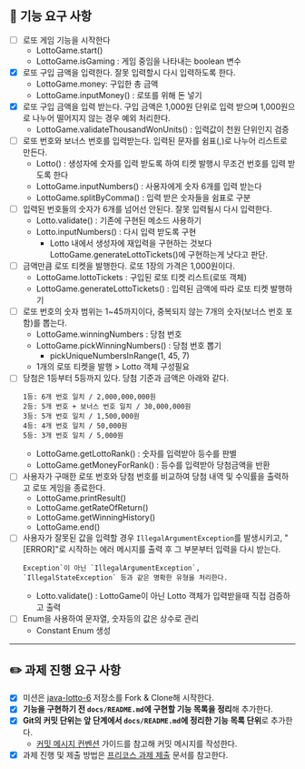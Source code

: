## 🚀 기능 요구 사항

- [ ] 로또 게임 기능을 시작한다
    - LottoGame.start()
    - LottoGame.isGaming : 게임 중임을 나타내는 boolean 변수
- [x] 로또 구입 금액을 입력한다. 잘못 입력할시 다시 입력하도록 한다.
    - LottoGame.money: 구입한 총 금액
    - LottoGame.inputMoney() : 로또를 위해 돈 넣기
- [x] 로또 구입 금액을 입력 받는다. 구입 금액은 1,000원 단위로 입력 받으며 1,000원으로 나누어 떨어지지 않는 경우 예외 처리한다.
    - LottoGame.validateThousandWonUnits() : 입력값이 천원 단위인지 검증
- [ ] 로또 번호와 보너스 번호를 입력받는다. 입력된 문자를 쉼표(,)로 나누어 리스트로 만든다.
    - Lotto() : 생성자에 숫자를 입력 받도록 하여 티켓 발행시 무조건 번호를 입력 받도록 한다
    - LottoGame.inputNumbers() : 사용자에게 숫자 6개를 입력 받는다
    - LottoGame.splitByComma() : 입력 받은 숫자들을 쉼표로 구분
- [ ] 입력된 번호들의 숫자가 6개를 넘어선 안된다. 잘못 입력될시 다시 입력한다.
    - Lotto.validate() : 기존에 구현된 메소드 사용하기
    - Lotto.inputNumbers() : 다시 입력 받도록 구현
        - Lotto 내에서 생성자에 재입력을 구현하는 것보다 LottoGame.generateLottoTickets()에 구현하는게 낫다고 판단.
- [ ] 금액만큼 로또 티켓을 발행한다. 로또 1장의 가격은 1,000원이다.
    - LottoGame.lottoTickets<Lotto> : 구입된 로또 티켓 리스트(로또 객체)
    - LottoGame.generateLottoTickets() : 입력된 금액에 따라 로또 티켓 발행하기
- [ ] 로또 번호의 숫자 범위는 1~45까지이다, 중복되지 않는 7개의 숫자(보너스 번호 포함)를 뽑는다.
    - LottoGame.winningNumbers : 당첨 번호
    - LottoGame.pickWinningNumbers() : 당첨 번호 뽑기
        - pickUniqueNumbersInRange(1, 45, 7)
    - 1개의 로또 티켓을 발행 > Lotto 객체 구성필요
- [ ] 당첨은 1등부터 5등까지 있다. 당첨 기준과 금액은 아래와 같다.
    ```
    1등: 6개 번호 일치 / 2,000,000,000원
    2등: 5개 번호 + 보너스 번호 일치 / 30,000,000원
    3등: 5개 번호 일치 / 1,500,000원
    4등: 4개 번호 일치 / 50,000원
    5등: 3개 번호 일치 / 5,000원
    ```
    - LottoGame.getLottoRank() : 숫자를 입력받아 등수를 판별
    - LottoGame.getMoneyForRank() : 등수를 입력받아 당첨금액을 반환
- [ ] 사용자가 구매한 로또 번호와 당첨 번호를 비교하여 당첨 내역 및 수익률을 출력하고 로또 게임을 종료한다.
    - LottoGame.printResult()
    - LottoGame.getRateOfReturn()
    - LottoGame.getWinningHistory()
    - LottoGame.end()
- [ ] 사용자가 잘못된 값을 입력할 경우 `IllegalArgumentException`를 발생시키고, "[ERROR]"로 시작하는 에러 메시지를 출력 후 그 부분부터 입력을 다시 받는다.
    ```
    Exception`이 아닌 `IllegalArgumentException`, `IllegalStateException` 등과 같은 명확한 유형을 처리한다.
    ```
    - Lotto.validate() : LottoGame이 아닌 Lotto 객체가 입력받을때 직접 검증하고 출력
- [ ] Enum을 사용하여 문자열, 숫자등의 값은 상수로 관리
    - Constant Enum 생성

---

## ✏️ 과제 진행 요구 사항

- [x] 미션은 [java-lotto-6](https://github.com/woowacourse-precourse/java-lotto-6) 저장소를 Fork & Clone해 시작한다.
- [x] **기능을 구현하기 전 `docs/README.md`에 구현할 기능 목록을 정리**해 추가한다.
- [x] **Git의 커밋 단위는 앞 단계에서 `docs/README.md`에 정리한 기능 목록 단위**로 추가한다.
    - [커밋 메시지 컨벤션](https://gist.github.com/stephenparish/9941e89d80e2bc58a153) 가이드를 참고해 커밋 메시지를 작성한다.
- [x] 과제 진행 및 제출 방법은 [프리코스 과제 제출](https://github.com/woowacourse/woowacourse-docs/tree/master/precourse) 문서를 참고한다.
